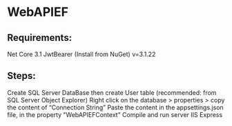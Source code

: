 # WebAPIEF
## Requirements:
Net Core 3.1
JwtBearer (Install from NuGet) v=3.1.22

## Steps:
Create SQL Server  DataBase then create User table (recommended: from SQL Server Object Explorer) 
Right click on the database > properties > copy the content of “Connection String”
Paste the content in the appsettings.json file, in the property "WebAPIEFContext"
Compile and run server IIS Express
